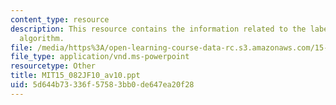```yaml
---
content_type: resource
description: This resource contains the information related to the label correcting
  algorithm.
file: /media/https%3A/open-learning-course-data-rc.s3.amazonaws.com/15-082j-network-optimization-fall-2010/5d644b73336f57583bb0de647ea20f28_MIT15_082JF10_av10.ppt
file_type: application/vnd.ms-powerpoint
resourcetype: Other
title: MIT15_082JF10_av10.ppt
uid: 5d644b73-336f-5758-3bb0-de647ea20f28
---
```

